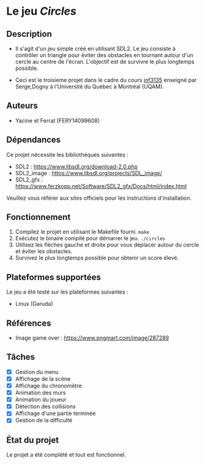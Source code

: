 # Le jeu *Circles*

## Description

* Il s'agit d'un jeu simple créé en utilisant SDL2. Le jeu consiste à contrôler un triangle pour éviter des obstacles en tournant autour d'un cercle au centre de l'écran. L'objectif est de survivre le plus longtemps possible.

* Ceci est le troisieme projet dans le cadre du cours [inf3135](https://etudier.uqam.ca/cours?sigle=INF3135)
enseigné par Serge,Dogny à l'Université du Québec à Montréal (UQAM).

## Auteurs

- Yacine et Ferrat (FERY14099608)

## Dépendances

Ce projet nécessite les bibliothèques suivantes :

- SDL2 : https://www.libsdl.org/download-2.0.php
- SDL2_image : https://www.libsdl.org/projects/SDL_image/
- SDL2_gfx : https://www.ferzkopp.net/Software/SDL2_gfx/Docs/html/index.html

Veuillez vous référer aux sites officiels pour les instructions d'installation.

## Fonctionnement

1. Compilez le projet en utilisant le Makefile fourni. `make`
2. Exécutez le binaire compilé pour démarrer le jeu. `./circles`
3. Utilisez les flèches gauche et droite pour vous déplacer autour du cercle et éviter les obstacles.
4. Survivez le plus longtemps possible pour obtenir un score élevé.


## Plateformes supportées

Le jeu a été testé sur les plateformes suivantes :

- Linux (Garuda)

## Références

- Image game over : https://www.pngmart.com/image/287289

## Tâches


* [X] Gestion du menu
* [X] Affichage de la scène
* [X] Affichage du chronomètre
* [X] Animation des murs
* [X] Animation du joueur
* [X] Détection des collisions
* [X] Affichage d'une partie terminée
* [X] Gestion de la difficulté

## État du projet

Le projet a été complété et tout est fonctionnel.

